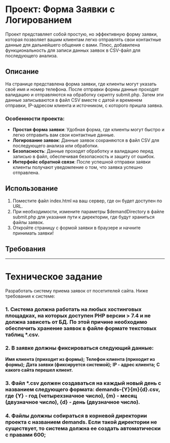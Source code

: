# Проект: Форма Заявки с Логированием

Проект представляет собой простую, но эффективную форму заявки, которая позволяет вашим клиентам легко отправлять свои контактные данные для дальнейшего общения с вами. Плюс, добавилена функциональность для записи данных заявок в CSV-файл для последующего анализа.

## Описание

На странице представлена форма заявки, где клиенты могут указать своё имя и номер телефона. После отправки формы данные проходят валидацию и отправляются на обработку скрипту submit.php. Затем эти данные записываются в файл CSV вместе с датой и временем отправки, IP-адресом клиента и источником, с которого пришла заявка.

### Особенности проекта:

- **Простая форма заявки**: Удобная форма, где клиенты могут быстро и легко отправить вам свои контактные данные.
- **Логирование заявок**: Данные заявок сохраняются в файл CSV для последующего анализа или обработки.
- **Безопасность**: Данные проходят обработку и валидацию перед записью в файл, обеспечивая безопасность и защиту от ошибок.
- **Интерфейс обратной связи**: После успешной отправки заявки клиенты получают уведомление о том, что заявка успешно отправлена.

## Использование

1. Поместите файл index.html на ваш сервер, где он будет доступен по URL.
2. При необходимости, измените параметры $demandDirectory в файле submit.php для указания пути к директории, где будут храниться файлы заявок.
3. Откройте страницу с формой заявки в браузере и начните принимать заявки!

## Требования

------------------------------------------
# Техническое задание
Разработать систему приема заявок от посетителей сайта. Ниже требования к системе:

### 1. Система должна работать на любых хостинговых площадках, на которых доступен PHP версии > 7.4 и не должна зависеть от БД. По этой причине необходимо обеспечить хранение заявок в файле формате текстовых таблиц *.csv.
### 2. В заявке должны фиксироваться следующий данные:
**Имя клиента (приходит из формы);**
**Телефон клиента (приходит из формы);**
**Дата заявки (фиксируется системой);**
**IP - адрес клиента;**
**С какого сайта перешел клиент.**
### 3. Файл *.csv должен создаваться на каждый новый день с названием следующего формата: demands-{Y}{m}{d}.csv, где {Y} - год (четырехзначное число), {m} - месяц (двузначное число), {d} - день (двузначное число).
### 4. Файлы должны собираться в корневой директории проекта с названием demands. Если такой директории не существует, то система должна ее создать автоматически с правами 600;
